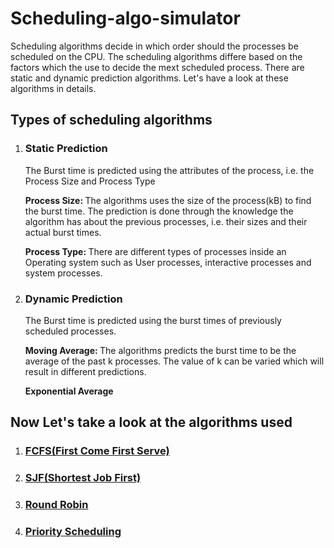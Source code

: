 <h1>Scheduling-algo-simulator</h1>

<p>
Scheduling algorithms decide in which order should the processes be scheduled on the CPU. The scheduling algorithms differe based on the factors which the use to decide the mext scheduled process. There are static and dynamic prediction algorithms. Let's have a look at these algorithms in details. 
</p>


<h2>Types of scheduling algorithms</h2>
<ol>
    <li>
        <h3>Static Prediction</h3>
        <p>The Burst time is predicted using the attributes of the process, i.e. the Process Size and Process Type</p>
        <p><b>Process Size: </b> The algorithms uses the size of the process(kB) to find the burst time. The prediction is done through the knowledge the algorithm has about the previous processes, i.e. their sizes and their actual burst times. </p>
        <p><b>Process Type: </b> There are different types of processes inside an Operating system such as User processes, interactive processes and system processes.</p>
    </li>
    <li>
        <h3>Dynamic Prediction</h3>
        <p>The Burst time is predicted using the burst times of previously scheduled processes.</p>
        <p><b>Moving Average: </b> The algorithms predicts the burst time to be the average of the past k processes. The value of k can be varied which will result in different predictions.</p>
        <p><b>Exponential Average</b></p>
    </li>
</ol>

<h2>Now Let's take a look at the algorithms used</h2>

<ol>
    <li>
        <h3> <a href="https://www.geeksforgeeks.org/program-for-fcfs-cpu-scheduling-set-1/">FCFS(First Come First Serve)</a></h3>
        <p></p>
    </li>
    <li>
        <h3><a href="https://www.geeksforgeeks.org/program-shortest-job-first-sjf-scheduling-set-1-non-preemptive/">SJF(Shortest Job First)</a></h3>
        <p></p>
    </li>
    <li>
        <h3><a href="https://www.geeksforgeeks.org/program-round-robin-scheduling-set-1/">Round Robin</a></h3>
        <p></p>
    </li>
    <li>
        <h3><a href="https://www.geeksforgeeks.org/program-priority-scheduling-set-1/">Priority Scheduling</a></h3>
        <p></p>
    </li>
    
</ol>

